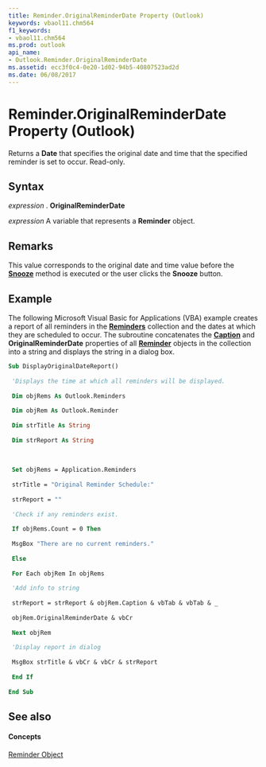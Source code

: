 ```yaml
---
title: Reminder.OriginalReminderDate Property (Outlook)
keywords: vbaol11.chm564
f1_keywords:
- vbaol11.chm564
ms.prod: outlook
api_name:
- Outlook.Reminder.OriginalReminderDate
ms.assetid: ecc3f0c4-0e20-1d02-94b5-40807523ad2d
ms.date: 06/08/2017
---
```



# Reminder.OriginalReminderDate Property (Outlook)

Returns a  **Date** that specifies the original date and time that the specified reminder is set to occur. Read-only.


## Syntax

 _expression_ . **OriginalReminderDate**

 _expression_ A variable that represents a **Reminder** object.


## Remarks

This value corresponds to the original date and time value before the  **[Snooze](reminder-snooze-method-outlook.md)** method is executed or the user clicks the **Snooze** button.


## Example

The following Microsoft Visual Basic for Applications (VBA) example creates a report of all reminders in the  **[Reminders](reminders-object-outlook.md)** collection and the dates at which they are scheduled to occur. The subroutine concatenates the **[Caption](reminder-caption-property-outlook.md)** and **OriginalReminderDate** properties of all **[Reminder](reminder-object-outlook.md)** objects in the collection into a string and displays the string in a dialog box.


```vb
Sub DisplayOriginalDateReport() 
 
 'Displays the time at which all reminders will be displayed. 
 
 Dim objRems As Outlook.Reminders 
 
 Dim objRem As Outlook.Reminder 
 
 Dim strTitle As String 
 
 Dim strReport As String 
 
 
 
 Set objRems = Application.Reminders 
 
 strTitle = "Original Reminder Schedule:" 
 
 strReport = "" 
 
 'Check if any reminders exist. 
 
 If objRems.Count = 0 Then 
 
 MsgBox "There are no current reminders." 
 
 Else 
 
 For Each objRem In objRems 
 
 'Add info to string 
 
 strReport = strReport & objRem.Caption & vbTab & vbTab & _ 
 
 objRem.OriginalReminderDate & vbCr 
 
 Next objRem 
 
 'Display report in dialog 
 
 MsgBox strTitle & vbCr & vbCr & strReport 
 
 End If 
 
End Sub
```


## See also


#### Concepts


[Reminder Object](reminder-object-outlook.md)

